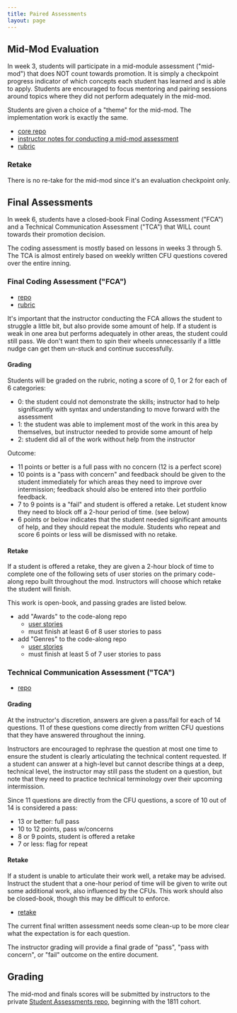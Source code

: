 ```yaml
---
title: Paired Assessments
layout: page
---
```


## Mid-Mod Evaluation

In week 3, students will participate in a mid-module assessment ("mid-mod") that does NOT count towards promotion. It is simply a checkpoint progress indicator of which concepts each student has learned and is able to apply. Students are encouraged to focus mentoring and pairing sessions around topics where they did not perform adequately in the mid-mod.

Students are given a choice of a "theme" for the mid-mod. The implementation work is exactly the same.

* [core repo](https://github.com/turingschool/assessment_challenges/tree/master/_backend/2module_challenges/mid_mod_assessment)
* [instructor notes for conducting a mid-mod assessment](https://github.com/turingschool/assessment_challenges/blob/master/_backend/2module_challenges/mid_mod_assessment/INSTRUCTOR_NOTES.md)
* [rubric](https://github.com/turingschool/assessment_challenges/blob/master/_backend/2module_challenges/mid_mod_assessment/RUBRIC.md)

### Retake

There is no re-take for the mid-mod since it's an evaluation checkpoint only.


## Final Assessments

In week 6, students have a closed-book Final Coding Assessment ("FCA") and a Technical Communication Assessment ("TCA") that WILL count towards their promotion decision.

The coding assessment is mostly based on lessons in weeks 3 through 5. The TCA is almost entirely based on weekly written CFU questions covered over the entire inning.

### Final Coding Assessment ("FCA")

* [repo](https://github.com/turingschool/assessment_challenges/tree/master/_backend/2module_challenges/finals/paired_final_assessment)
* [rubric](https://github.com/turingschool/assessment_challenges/blob/master/_backend/2module_challenges/finals/paired_final_assessment/README.md)

It's important that the instructor conducting the FCA allows the student to struggle a little bit, but also provide some amount of help. If a student is weak in one area but performs adequately in other areas, the student could still pass. We don't want them to spin their wheels unnecessarily if a little nudge can get them un-stuck and continue successfully.

#### Grading

Students will be graded on the rubric, noting a score of 0, 1 or 2 for each of 6 categories:

- 0: the student could not demonstrate the skills; instructor had to help significantly with syntax and understanding to move forward with the assessment
- 1: the student was able to implement most of the work in this area by themselves, but instructor needed to provide some amount of help
- 2: student did all of the work without help from the instructor

Outcome:

- 11 points or better is a full pass with no concern (12 is a perfect score)
- 10 points is a "pass with concern" and feedback should be given to the student immediately for which areas they need to improve over intermission; feedback should also be entered into their portfolio feedback.
- 7 to 9 points is a "fail" and student is offered a retake. Let student know they need to block off a 2-hour period of time. (see below)
- 6 points or below indicates that the student needed significant amounts of help, and they should repeat the module. Students who repeat and score 6 points or less will be dismissed with no retake.


#### Retake

If a student is offered a retake, they are given a 2-hour block of time to complete one of the following sets of user stories on the primary code-along repo built throughout the mod. Instructors will choose which retake the student will finish.

This work is open-book, and passing grades are listed below.

- add "Awards" to the code-along repo
  - [user stories](https://github.com/turingschool/assessment_challenges/blob/master/_backend/2module_challenges/finals/awards.md)
  - must finish at least 6 of 8 user stories to pass
- add "Genres" to the code-along repo
  - [user stories](https://github.com/turingschool/assessment_challenges/blob/master/_backend/2module_challenges/finals/genres.md)
  - must finish at least 5 of 7 user stories to pass

### Technical Communication Assessment ("TCA")

* [repo](https://github.com/turingschool/assessment_challenges/blob/master/_backend/2module_challenges/1_final_verbal_questions.md)

#### Grading

At the instructor's discretion, answers are given a pass/fail for each of 14 questions. 11 of these questions come directly from written CFU questions that they have answered throughout the inning.

Instructors are encouraged to rephrase the question at most one time to ensure the student is clearly articulating the technical content requested. If a student can answer at a high-level but cannot describe things at a deep, technical level, the instructor may still pass the student on a question, but note that they need to practice technical terminology over their upcoming intermission.

Since 11 questions are directly from the CFU questions, a score of 10 out of 14 is considered a pass:

- 13 or better: full pass
- 10 to 12 points, pass w/concerns
- 8 or 9 points, student is offered a retake
- 7 or less: flag for repeat

#### Retake

If a student is unable to articulate their work well, a retake may be advised. Instruct the student that a one-hour period of time will be given to write out some additional work, also influenced by the CFUs. This work should also be closed-book, though this may be difficult to enforce.

- [retake](https://docs.google.com/document/d/1_gvNWh_ak72s-mj5eUNmhGjVt0Gqsm908fHQKrtZms0/edit)

The current final written assessment needs some clean-up to be more clear what the expectation is for each question.

The instructor grading will provide a final grade of "pass", "pass with concern", or "fail" outcome on the entire document.


## Grading

The mid-mod and finals scores will be submitted by instructors to the private [Student Assessments repo](https://github.com/turingschool/student-assessments), beginning with the 1811 cohort.
